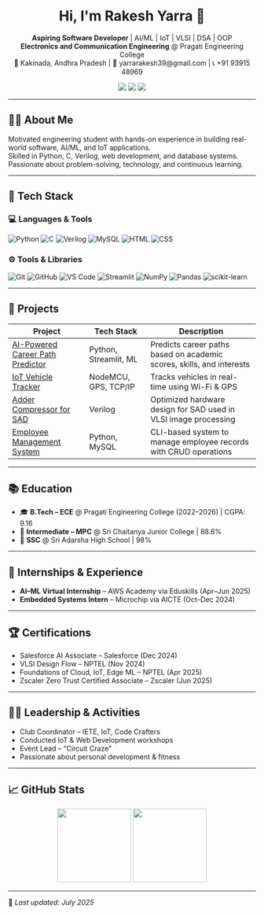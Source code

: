 <h1 align="center">Hi, I'm Rakesh Yarra 👋</h1>

<p align="center">
  <strong>Aspiring Software Developer</strong> | AI/ML | IoT | VLSI | DSA | OOP<br>
  <strong>Electronics and Communication Engineering</strong> @ Pragati Engineering College<br>
  📍 Kakinada, Andhra Pradesh | 📧 yarrarakesh39@gmail.com | 📞 +91 93915 48969
</p>

<p align="center">
  <a href="http://www.linkedin.com/in/rakeshyarra"><img src="https://img.shields.io/badge/LinkedIn-Connect-blue?logo=linkedin" /></a>
  <a href="https://leetcode.com/u/Yarra_Rakesh/"><img src="https://img.shields.io/badge/LeetCode-Profile-orange?logo=leetcode" /></a>
  <a href="https://www.hackerrank.com/profile/yarrarakesh39"><img src="https://img.shields.io/badge/HackerRank-Profile-brightgreen?logo=hackerrank" /></a>
</p>

---

## 🧑‍💻 About Me

Motivated engineering student with hands-on experience in building real-world software, AI/ML, and IoT applications.  
Skilled in Python, C, Verilog, web development, and database systems. Passionate about problem-solving, technology, and continuous learning.

---

## 🚀 Tech Stack

### 💻 Languages & Tools
![Python](https://img.shields.io/badge/-Python-3776AB?logo=python&logoColor=white)
![C](https://img.shields.io/badge/-C-00599C?logo=c&logoColor=white)
![Verilog](https://img.shields.io/badge/-Verilog-8B0000?logo=verilog&logoColor=white)
![MySQL](https://img.shields.io/badge/-MySQL-4479A1?logo=mysql&logoColor=white)
![HTML](https://img.shields.io/badge/-HTML5-E34F26?logo=html5&logoColor=white)
![CSS](https://img.shields.io/badge/-CSS3-1572B6?logo=css3&logoColor=white)

### ⚙️ Tools & Libraries
![Git](https://img.shields.io/badge/-Git-F05032?logo=git&logoColor=white)
![GitHub](https://img.shields.io/badge/-GitHub-181717?logo=github&logoColor=white)
![VS Code](https://img.shields.io/badge/-VS%20Code-007ACC?logo=visualstudiocode&logoColor=white)
![Streamlit](https://img.shields.io/badge/-Streamlit-FF4B4B?logo=streamlit&logoColor=white)
![NumPy](https://img.shields.io/badge/-NumPy-013243?logo=numpy)
![Pandas](https://img.shields.io/badge/-Pandas-150458?logo=pandas)
![scikit-learn](https://img.shields.io/badge/-Scikit--Learn-F7931E?logo=scikitlearn)

---

## 📌 Projects

| Project | Tech Stack | Description |
|--------|------------|-------------|
| [AI-Powered Career Path Predictor](https://github.com/YarraRakesh/AI-Powered-Career-Path-Predictor.git) | Python, Streamlit, ML | Predicts career paths based on academic scores, skills, and interests |
| [IoT Vehicle Tracker](https://github.com/YarraRakesh/-IOT-BASED-VEHICLE-TRACKING-AND-MONITORING-USING-GPS.git) | NodeMCU, GPS, TCP/IP | Tracks vehicles in real-time using Wi-Fi & GPS |
| [Adder Compressor for SAD](https://github.com/YarraRakesh/Efficient_Adder_Compressor_Design_For_Sum_Of_Absolute_Difference_Calculation_Yarra_Rakesh.git) | Verilog | Optimized hardware design for SAD used in VLSI image processing |
| [Employee Management System](https://github.com/YarraRakesh/Employee-Management-System-using-Python-and-MySQL.git) | Python, MySQL | CLI-based system to manage employee records with CRUD operations |

---

## 📚 Education

- 🎓 **B.Tech – ECE** @ Pragati Engineering College (2022–2026) | CGPA: 9.16  
- 🧮 **Intermediate – MPC** @ Sri Chaitanya Junior College | 88.6%  
- 🏫 **SSC** @ Sri Adarsha High School | 98%

---

## 💼 Internships & Experience

- **AI–ML Virtual Internship** – AWS Academy via Eduskills (Apr–Jun 2025)  
- **Embedded Systems Intern** – Microchip via AICTE (Oct–Dec 2024)

---

## 🏆 Certifications

- Salesforce AI Associate – Salesforce (Dec 2024)  
- VLSI Design Flow – NPTEL (Nov 2024)  
- Foundations of Cloud, IoT, Edge ML – NPTEL (Apr 2025)  
- Zscaler Zero Trust Certified Associate – Zscaler (Jun 2025)

---

## 👨‍🏫 Leadership & Activities

- Club Coordinator – IETE, IoT, Code Crafters  
- Conducted IoT & Web Development workshops  
- Event Lead – “Circuit Craze”  
- Passionate about personal development & fitness

---

## 📈 GitHub Stats

<p align="center">
  <img src="https://github-readme-stats.vercel.app/api?username=YarraRakesh&show_icons=true&theme=default" height="150" />
  <img src="https://github-readme-stats.vercel.app/api/top-langs/?username=YarraRakesh&layout=compact&theme=default" height="150" />
</p>

---

📅 *Last updated: July 2025*


